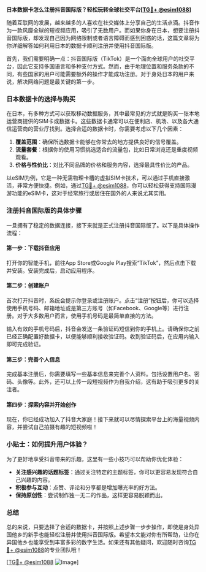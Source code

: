 **日本数据卡怎么注册抖音国际版？轻松玩转全球社交平台[[TG💪+ @esim1088](https://t.me/s/esim1088)]**

随着互联网的发展，越来越多的人喜欢在社交媒体上分享自己的生活点滴。抖音作为一款风靡全球的短视频应用，吸引了无数用户。而如果你身在日本，想要注册抖音国际版，却发现自己因为网络限制或者语言障碍而感到困惑的话，这篇文章将为你详细解答如何利用日本的数据卡顺利注册并使用抖音国际版。

首先，我们需要明确一点：抖音国际版（TikTok）是一个面向全球用户的社交平台，因此它支持多国语言和多种支付方式。然而，由于地理位置和服务条款的不同，有些国家的用户可能需要额外的操作才能成功注册。对于身处日本的用户来说，解决网络问题是最关键的第一步。

### 日本数据卡的选择与购买

在日本，有多种方式可以获取移动数据服务，其中最常见的方式就是购买一张本地运营商提供的SIM卡或数据卡。这些数据卡通常可以在便利店、机场、以及各大通信运营商的营业厅找到。选择合适的数据卡时，你需要考虑以下几个因素：

1. **覆盖范围**：确保所选数据卡能够在你常去的地方提供良好的信号覆盖。
2. **流量套餐**：根据你的使用习惯挑选适合的流量包，比如日常浏览还是重度视频观看。
3. **价格与性价比**：对比不同品牌的价格和服务内容，选择最具性价比的产品。

以eSIM为例，它是一种无需物理卡槽的虚拟SIM卡技术，可以通过手机直接激活，非常方便快捷。例如，通过[TG💪+ @esim1088](https://t.me/s/esim1088)，你可以轻松获得支持国际漫游功能的eSIM卡，这对于经常旅行或居住在国外的人来说尤其实用。

### 注册抖音国际版的具体步骤

一旦拥有了稳定的数据连接，接下来就是正式注册抖音国际版了。以下是具体操作流程：

#### 第一步：下载抖音应用
打开你的智能手机，前往App Store或Google Play搜索“TikTok”，然后点击下载并安装。安装完成后，启动应用程序。

#### 第二步：创建账户
首次打开抖音时，系统会提示你登录或注册账户。点击“注册”按钮后，你可以选择使用手机号码、邮箱地址或是第三方账号（如Facebook、Google等）进行注册。对于大多数用户而言，使用手机号码是最简单直接的方法。

输入有效的手机号码后，抖音会发送一条验证码短信到你的手机上。请确保你之前已经正确配置好数据卡，以便能够顺利接收验证码。收到验证码后，在应用内输入即可完成验证。

#### 第三步：完善个人信息
完成基本注册后，你需要填写一些基本信息来完善个人资料。包括设置用户名、密码、头像等。此外，还可以上传一段短视频作为自我介绍，这有助于吸引更多的关注者。

#### 第四步：探索内容并开始创作
现在，你已经成功加入了抖音大家庭！接下来就可以尽情探索平台上的海量视频内容，并尝试自己拍摄有趣的短视频啦！

### 小贴士：如何提升用户体验？

为了更好地享受抖音带来的乐趣，这里有一些小技巧可以帮助你优化体验：

- **关注感兴趣的话题标签**：通过关注特定的主题标签，你可以更容易发现符合自己兴趣的内容。
- **积极参与互动**：点赞、评论和分享都是增加曝光率的好方法。
- **保持原创性**：尝试制作独一无二的作品，这样更容易脱颖而出。

### 总结

总的来说，只要选择了合适的数据卡，并按照上述步骤一步步操作，即使是身处异国他乡的新手也能轻松注册并使用抖音国际版。希望本文能对你有所帮助，让你在异国他乡也能享受到丰富多彩的数字生活。如果还有其他疑问，欢迎随时咨询[TG💪+ @esim1088](https://t.me/s/esim1088)的专业团队哦！

[[TG💪+ @esim1088](https://t.me/s/esim1088) ![Image](https://i.postimg.cc/4NQfJmqS/Snipaste-2025-05-13-00-14-12.png)]